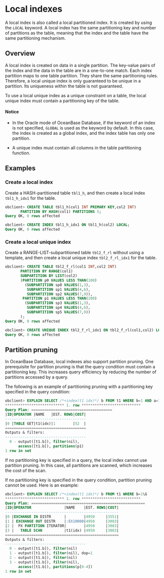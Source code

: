 # Local indexes

A local index is also called a local partitioned index. It is created by using the `LOCAL` keyword. A local index has the same partitioning key and number of partitions as the table, meaning that the index and the table have the same partitioning mechanism.

## Overview

A local index is created on data in a single partition. The key-value pairs of the index and the data in the table are in a one-to-one match. Each index partition maps to one table partition. They share the same partitioning rules. Therefore, a local unique index is only guaranteed to be unique in a partition. Its uniqueness within the table is not guaranteed.

To use a local unique index as a unique constraint on a table, the local unique index must contain a partitioning key of the table.

<main id="notice" type='notice'>
    <h4>Notice</h4>
    <ul>
    <li>
    <p>In the Oracle mode of OceanBase Database, if the keyword of an index is not specified, <code>GLOBAL</code> is used as the keyword by default. In this case, the index is created as a global index, and the index table has only one partition. </p>
    </li>
    <li>
    <p>A unique index must contain all columns in the table partitioning function. </p>
    </li>
    </ul>
</main>

## Examples

### Create a local index

Create a HASH-partitioned table `tbl1_h`, and then create a local index `tbl1_h_idx1` for the table.

```sql
obclient> CREATE TABLE tbl1_h(col1 INT PRIMARY KEY,col2 INT)
       PARTITION BY HASH(col1) PARTITIONS 5;
Query OK, 0 rows affected

obclient> CREATE INDEX tbl1_h_idx1 ON tbl1_h(col2) LOCAL;
Query OK, 0 rows affected
```

### Create a local unique index

Create a RANGE-LIST-subpartitioned table `tbl2_f_rl` without using a template, and then create a local unique index `tbl2_f_rl_idx1` for the table.

```sql
obclient> CREATE TABLE tbl2_f_rl(col1 INT,col2 INT)
       PARTITION BY RANGE(col1)
       SUBPARTITION BY LIST(col2)
       (PARTITION p0 VALUES LESS THAN(100)
         (SUBPARTITION sp0 VALUES(1,3),
          SUBPARTITION sp1 VALUES(4,6),
          SUBPARTITION sp2 VALUES(7,9)),
        PARTITION p1 VALUES LESS THAN(200)
         (SUBPARTITION sp3 VALUES(1,3),
          SUBPARTITION sp4 VALUES(4,6),
          SUBPARTITION sp5 VALUES(7,9))
       );
Query OK, 0 rows affected

obclient> CREATE UNIQUE INDEX tbl2_f_rl_idx1 ON tbl2_f_rl(col1,col2) LOCAL;
Query OK, 0 rows affected
```

## Partition pruning

In OceanBase Database, local indexes also support partition pruning. One prerequisite for partition pruning is that the query condition must contain a partitioning key. This increases query efficiency by reducing the number of partitions accessed by a query.

The following is an example of partitioning pruning with a partitioning key specified in the query condition:

```sql
obclient> EXPLAIN SELECT /*+index(t1 idx)*/ b FROM t1 WHERE b=1 AND a=1\G
*************************** 1. row ***************************
Query Plan: =====================================
|ID|OPERATOR |NAME   |EST. ROWS|COST|
-------------------------------------
|0 |TABLE GET|t1(idx)|1        |52  |
=====================================
Outputs & filters:
-------------------------------------
  0 - output([t1.b]), filter(nil),
      access([t1.b]), partitions(p1)
1 row in set
```

If no partitioning key is specified in a query, the local index cannot use partition pruning. In this case, all partitions are scanned, which increases the cost of the scan.

If no partitioning key is specified in the query condition, partition pruning cannot be used. Here is an example:

```sql
obclient> EXPLAIN SELECT /*+index(t1 idx)*/ b FROM t1 WHERE b=1\G
*************************** 1. row ***************************
Query Plan: ====================================================
|ID|OPERATOR               |NAME    |EST. ROWS|COST|
----------------------------------------------------
|0 |EXCHANGE IN DISTR      |        |4950     |3551|
|1 | EXCHANGE OUT DISTR    |:EX10000|4950     |3083|
|2 |  PX PARTITION ITERATOR|        |4950     |3083|
|3 |   TABLE SCAN          |t1(idx) |4950     |3083|
====================================================
Outputs & filters:
-------------------------------------
  0 - output([t1.b]), filter(nil)
  1 - output([t1.b]), filter(nil), dop=1
  2 - output([t1.b]), filter(nil)
  3 - output([t1.b]), filter(nil),
      access([t1.b]), partitions(p[0-4])
1 row in set
```
